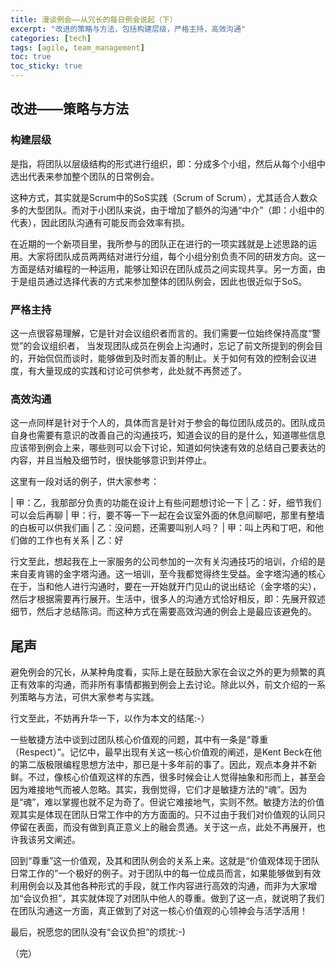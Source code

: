 ```yaml
---
title: 漫谈例会——从冗长的每日例会说起（下）
excerpt: "改进的策略与方法，包括构建层级，严格主持，高效沟通"
categories: [tech]
tags: [agile, team_management]
toc: true
toc_sticky: true
---
```


## 改进——策略与方法

### 构建层级

是指，将团队以层级结构的形式进行组织，即：分成多个小组，然后从每个小组中选出代表来参加整个团队的日常例会。

这种方式，其实就是Scrum中的SoS实践（Scrum of Scrum），尤其适合人数众多的大型团队。而对于小团队来说，由于增加了额外的沟通“中介”（即：小组中的代表），因此团队沟通有可能反而会效率有损。

在近期的一个新项目里，我所参与的团队正在进行的一项实践就是上述思路的运用。大家将团队成员两两结对进行分组，每个小组分别负责不同的研发方向。这一方面是结对编程的一种运用，能够让知识在团队成员之间实现共享。另一方面，由于是组员通过选择代表的方式来参加整体的团队例会，因此也很近似于SoS。

### 严格主持

这一点很容易理解，它是针对会议组织者而言的。我们需要一位始终保持高度“警觉”的会议组织者， 当发现团队成员在例会上沟通时，忘记了前文所提到的例会目的，开始侃侃而谈时，能够做到及时而友善的制止。关于如何有效的控制会议进度，有大量现成的实践和讨论可供参考，此处就不再赘述了。

### 高效沟通

这一点同样是针对于个人的，具体而言是针对于参会的每位团队成员的。团队成员自身也需要有意识的改善自己的沟通技巧，知道会议的目的是什么，知道哪些信息应该带到例会上来，哪些则可以会下讨论，知道如何快速有效的总结自己要表达的内容，并且当触及细节时，很快能够意识到并停止。

这里有一段对话的例子，供大家参考：

| 甲：乙，我那部分负责的功能在设计上有些问题想讨论一下
| 乙：好，细节我们可以会后再聊
| 甲：行，要不等一下一起在会议室外面的休息间聊吧，那里有整墙的白板可以供我们画
| 乙：没问题，还需要叫别人吗？
| 甲：叫上丙和丁吧，和他们做的工作也有关系
| 乙：好

行文至此，想起我在上一家服务的公司参加的一次有关沟通技巧的培训，介绍的是来自麦肯锡的金字塔沟通。这一培训，至今我都觉得终生受益。金字塔沟通的核心在于，当和他人进行沟通时，要在一开始就开门见山的说出结论（金字塔的尖），然后才根据需要再行展开。生活中，很多人的沟通方式恰好相反，即：先展开叙述细节，然后才总结陈词。而这种方式在需要高效沟通的例会上是最应该避免的。

## 尾声

避免例会的冗长，从某种角度看，实际上是在鼓励大家在会议之外的更为频繁的真正有效率的沟通，而非所有事情都搬到例会上去讨论。除此以外，前文介绍的一系列策略与方法，可供大家参考与实践。

行文至此，不妨再升华一下，以作为本文的结尾:-）

一些敏捷方法中谈到过团队核心价值观的问题，其中有一条是“尊重（Respect）”。记忆中，最早出现有关这一核心价值观的阐述，是Kent Beck在他的第二版极限编程思想方法中，那已是十多年前的事了。因此，观点本身并不新鲜。不过，像核心价值观这样的东西，很多时候会让人觉得抽象和形而上，甚至会因为难接地气而被人忽略。其实，我倒觉得，它们才是敏捷方法的“魂”。因为是“魂”，难以掌握也就不足为奇了。但说它难接地气，实则不然。敏捷方法的价值观其实是体现在团队日常工作中的方方面面的。只不过由于我们对价值观的认同只停留在表面，而没有做到真正意义上的融会贯通。关于这一点，此处不再展开，也许我该另文阐述。

回到“尊重”这一价值观，及其和团队例会的关系上来。这就是“价值观体现于团队日常工作的”一个极好的例子。对于团队中的每一位成员而言，如果能够做到有效利用例会以及其他各种形式的手段，就工作内容进行高效的沟通，而非为大家增加“会议负担”，其实就体现了对团队中他人的尊重。做到了这一点，就说明了我们在团队沟通这一方面，真正做到了对这一核心价值观的心领神会与活学活用！

最后，祝愿您的团队没有“会议负担”的烦扰:-)

（完）
